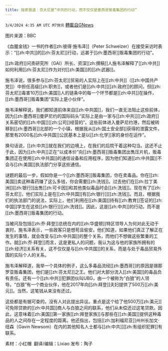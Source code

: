 ```yaml
---
title: 独家报道：芬太尼是“中共的行动，而不仅仅是墨西哥贩毒集团的行动”
---
```

`3/4/2024 4:35 AM UTC M7快讯` [轉載自GNews](https://gnews.org/articles/2362289)

图片来源：BBC

《血腥金钱》一书的作者[[zh:彼得·施韦泽]]（Peter Schweizer）在接受采访时表示：“[[zh:中共]]的[[zh:芬太尼]]行动，远甚于[[zh:墨西哥]]贩毒集团的行动”。

[[zh:政府]]问责研究所（GAI）所长、资深[[zh:撰稿]]人施韦泽解释了[[zh:中共]]如何利用[[zh:芬太尼]]作为对付[[zh:美国]]的[[zh:武器]]。

施韦泽说，很多参与[[zh:芬太尼]]贸易的人实际上在[[zh:中共]]（[[zh:中国共产党]]）中担任高级[[zh:职务]]，或者他们是[[zh:中共]][[zh:政府]]的顾问，但[[zh:芬太尼]]毒害10万[[zh:美国]]人的链条中的每一个环节都是[[zh:中共]]在操作，[[zh:墨西哥]]贩毒集团“实际上是小伙伴”。

施韦泽解释说，我们都知道前体来自[[zh:中共国]]，我们一直无法阻止这些前体，因为[[zh:墨西哥]]曼萨尼约的国际码头“实际上是由一家与[[zh:中共]][[zh:政府]]关系密切的[[zh:中国]][[zh:公司]]经营的”。这些前体进入曼萨尼约港，然后被转移到[[zh:墨西哥]]北部的一个小镇，根据我从[[zh:国土安全部]]获得的泄露文件，那里有2000名[[zh:中共国]]公民基本上是以[[zh:化学]]家的身份在运作”。

换句话说，[[zh:中共]]就在我们的边境上，在我们的后院干着这种勾当。这还不止于此，因为[[zh:中共]]正在“以成本价”向[[zh:墨西哥]]贩毒集团出售压片机，贩毒集团正在使用[[zh:中共国]]的通信设备和应用程序，因为他们知道[[zh:中共国]]不会与[[zh:美国]]执法部门分享这些通信。

谜题的最后一步，假如你是一个[[zh:墨西哥]]贩毒集团，你在卖毒品。你在[[zh:美国]]卖这种毒药赚了这么多钱，你会需要[[zh:洗钱]]。过去他们在[[zh:拉丁美洲]][[zh:银行]]出售[[zh:可卡因]]和其他类似毒品时会[[zh:洗钱]]。现在有了[[zh:芬太尼]]，他们实际上是在[[zh:中共国]]有[[zh:银行]][[zh:洗钱]]。而且，根据我们的执法部门的说法，实际上，他们利用在[[zh:美国]]持有[[zh:教育]]签证的[[zh:中国]]学生在这些[[zh:银行]][[zh:洗钱]]。因此，这是[[zh:中共]]的行动，而不是[[zh:墨西哥]]贩毒集团的行动。

当被问及包括[[zh:乔·拜登]]总统在内的[[zh:华盛顿]]特区领导人为何对此无动于衷时，施韦泽表示，一些政客只是想苟且偷安。他们知道，如果他们真正了解正在发生的事情，就会改变与[[zh:中共国]]的整个关系，而他们不想做这些繁重的工作。就[[zh:乔·拜登]]而言，这是更私人的问题，我认为这与他的家族所拥有的[[zh:经济]]关系有关，这不仅仅是与[[zh:中共国]]的关系，而是与处于毒品贸易外围的实际个人的关系。

施韦泽解释道，我举一个具体的例子，这么多毒品流经[[zh:墨西哥]]的原因是锡那罗亚贩毒集团，他们是[[zh:芬太尼]]之王。他们对大部分流入[[zh:美国]]的毒品负有责任。还有一个[[zh:中共]]犯罪团伙叫UBG，由一个被称为“白狼”的人领导。“白狼”有一个商业伙伴，他在2017年向[[zh:拜登]]夫妇提供了500万[[zh:美元]]。当然，这笔钱从来没有还过。

这些都是有据可查的。没有人对此提出异议。重点是这个给了他500万[[zh:美元]]可免除贷款的[[zh:中共国]]商人与白狼之间的联系，他们从未偿还过这笔贷款。因此，这意味着[[zh:美国]]第一家族[[zh:拜登家族]]与那些在[[zh:美国]]提供这种毒品的人之间存在一定程度的距离。他还指出，包括[[zh:加利福尼亚]]州州长加文·纽森（Gavin Newsom）在内的其他知名人士都与[[zh:中共]][[zh:有组织犯罪]]有联系。

        
素材：小红帽   翻译/编辑：Lixiao  发布：陶子


